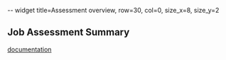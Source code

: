 -- widget title=Assessment overview, row=30, col=0, size_x=8, size_y=2

## Job Assessment Summary
[documentation](https://github.com/databrickslabs/ucx/blob/main/docs/assessment.md)

